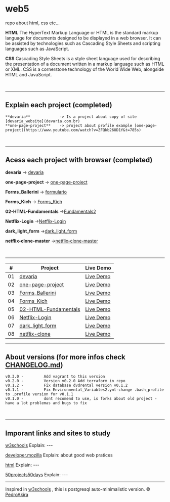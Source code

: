 # web5

repo about html, css etc...

**HTML**
The HyperText Markup Language or HTML is the standard markup language for documents designed to be displayed in a web browser. It can be assisted by technologies such as Cascading Style Sheets and scripting languages such as JavaScript.

**CSS**
Cascading Style Sheets is a style sheet language used for describing the presentation of a document written in a markup language such as HTML or XML. CSS is a cornerstone technology of the World Wide Web, alongside HTML and JavaScript.

<br/>

---

## Explain each project (completed)

    **devaria**             -> Is a project about copy of site [devaria_website](devaria.com.br)
    **one-page-project**    -> project about profile example [one-page-project](https://www.youtube.com/watch?v=ZFQkb26UD1Y&t=785s)

<br/>

---

## Acess each project with browser (completed)

**devaria** -> [devaria](https://pedroakiradanno.github.io/web5/devaria/index.html)

**one-page-project** -> [one-page-project](https://pedroakiradanno.github.io/web5/one-page-project/index.html)

**Forms_Ballerini** -> [formulario](https://pedroakiradanno.github.io/web5/Forms_Ballerini/formulario.html)

**Forms_Kich** -> [Forms_Kich](https://pedroakiradanno.github.io/web5/Forms_Kich/pro/index.html)

**02-HTML-Fundamentals** ->[Fundamentals2](https://pedroakiradanno.github.io/web5/02-HTML-Fundamentals/index.html)

**Netflix-Login** ->[Netflix-Login](https://pedroakiradanno.github.io/web5/login/Login/index.html)

**dark_light_form** ->[dark_light_form](https://pedroakiradanno.github.io/web5/dark_light_form/index.html)

**netflix-clone-master** ->[netflix-clone-master](https://pedroakiradanno.github.io/web5/netflix-clone-master/netflix-clone-master/index.html)

<br/>

---

|  #  | Project                                                                                                                     | Live Demo                                                                         |
| :-: | --------------------------------------------------------------------------------------------------------------------------- | --------------------------------------------------------------------------------- |
| 01  | [devaria](https://github.com/pedroAkiraDanno/web5/tree/main/devaria)                             | [Live Demo](https://pedroakiradanno.github.io/web5/devaria/index.html)               |
| 02  | [one-page-project](https://github.com/pedroAkiraDanno/web5/tree/main/one-page-project)                       | [Live Demo](https://pedroakiradanno.github.io/web5/one-page-project/index.html) |
| 03  | [Forms_Ballerini](https://github.com/pedroAkiraDanno/web5/tree/main/Forms_Ballerini)                       | [Live Demo](https://pedroakiradanno.github.io/web5/Forms_Ballerini/formulario.html) |
| 04  | [Forms_Kich](https://github.com/pedroAkiraDanno/web5/tree/main/Forms_Kich)                          | [Live Demo](https://pedroakiradanno.github.io/web5/Forms_Kich/pro/index.html)          |
| 05  | [02-HTML-Fundamentals](https://github.com/pedroAkiraDanno/web5/tree/main/02-HTML-Fundamentals)                               | [Live Demo](https://pedroakiradanno.github.io/web5/02-HTML-Fundamentals/index.html)                |
| 06  | [Netflix-Login](https://github.com/pedroAkiraDanno/web5/tree/main/login/Login)                               | [Live Demo](https://pedroakiradanno.github.io/web5/login/Login/index.html)                |
| 07  | [dark_light_form](https://github.com/pedroAkiraDanno/web5/tree/main/dark_light_form)                               | [Live Demo](https://pedroakiradanno.github.io/web5/dark_light_form/index.html)                |
| 08  | [netflix-clone](https://github.com/pedroAkiraDanno/web5/tree/main/netflix-clone-master)                               | [Live Demo](https://pedroakiradanno.github.io/web5/netflix-clone-master/netflix-clone-master/index.html)                |

---







## About versions (for more infos check [CHANGELOG.md](https://github.com/pedroAkiraDanno/auto5/blob/main/CHANGELOG.md))

    v0.3.0 -         Add vagrant to this version
    v0.2.0 -         Version v0.2.0 Add terraform in repo
    v0.1.2 -         Fix database dvdrental version v0.1.2
    v0.1.1 -         Fix Environmental_Variables2.yml-change .bash_profile to .profile version for v0.1.1
    v0.1.0 -         dont recomend to use, is forks about old project - have a lot problemas and bugs to fix

<br/>

---

## Imporant links and sites to study

<a href="https://www.w3schools.com/html/" target="_blank">w3schools</a> Explain: ---

<a href="https://developer.mozilla.org/en-US/docs/Web/HTML" target="_blank">developer.mozilla</a> Explain: about good web pratices

<a href="https://html.com/" target="_blank">html</a> Explain: ---

<a href="https://github.com/bradtraversy/50projects50days" target="_blank">50projects50days</a> Explain: ---


---

Inspired in [w3schools](https://www.w3schools.com/html/) , this is postgresql auto-minimalistic version.
© [PedroAkira](https://www.instagram.com/pedro.akira.3)
